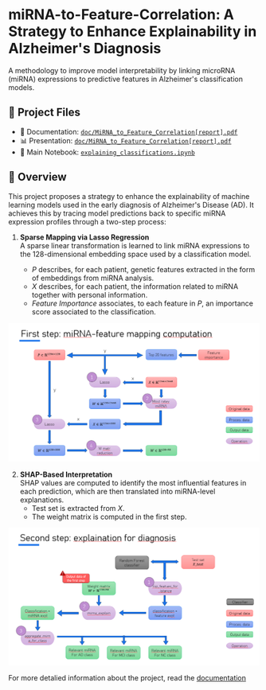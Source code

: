 # miRNA-to-Feature-Correlation: A Strategy to Enhance Explainability in Alzheimer's Diagnosis
A methodology to improve model interpretability by linking microRNA (miRNA) expressions to predictive features in Alzheimer's classification models.

## 📁 Project Files

- 📄 Documentation: [`doc/MiRNA_to_Feature_Correlation[report].pdf`](doc/MiRNA_to_Feature_Correlation[report].pdf)
- 📊 Presentation: [`doc/MiRNA_to_Feature_Correlation[report].pdf`](doc/MiRNA_to_Feature_Correlation[report].pdf)
- 🧪 Main Notebook: [`explaining_classifications.ipynb`](explaining_classifications.ipynb)

## 📌 Overview

This project proposes a strategy to enhance the explainability of machine learning models used in the early diagnosis of Alzheimer's Disease (AD). It achieves this by tracing model predictions back to specific miRNA expression profiles through a two-step process:

1. **Sparse Mapping via Lasso Regression**  
   A sparse linear transformation is learned to link miRNA expressions to the 128-dimensional embedding space used by a classification model.

   * *P* describes, for each patient, genetic features extracted in the form of embeddings from miRNA analysis.
   * *X* describes, for each patient, the information related to miRNA together with personal information.
   * *Feature Importance* associates, to each feature in *P*, an importance score associated to the classification.

![first step](images\first_step.png)

2. **SHAP-Based Interpretation**  
   SHAP values are computed to identify the most influential features in each prediction, which are then translated into miRNA-level explanations.
   * Test set is extracted from *X*.
   * The weight matrix is computed in the first step.

![second step](images\second_step.png)

For more detalied information about the project, read the [documentation](doc\MiRNA_to_Feature_Correlation[report].pdf)
